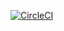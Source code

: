 

[![CircleCI](https://img.shields.io/circleci/build/github/arielanasco/test-project?style=for-the-badge)](https://circleci.com/gh/arielanasco/test-project/tree/master)

